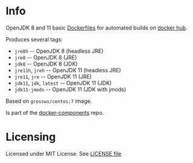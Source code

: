 # Info

OpenJDK 8 and 11 basic [Dockerfiles][df] for automated builds on [docker hub][dhub].

Produces several tags:
- `jre8h` -- OpenJDK 8 (headless JRE)
- `jre8` -- OpenJDK 8 (JRE)
- `jdk8` -- OpenJDK 8 (JDK)
- `jre11h`, `jreh` -- OpenJDK 11 (headless JRE)
- `jre11`, `jre` -- OpenJDK 11 (JRE)
- `jdk11`, `jdk`, `latest` -- OpenJDK 11 (JDK)
- `jdk11-jmods` -- OpenJDK 11 (JDK with jmods)

Based on `grossws/centos:7` image.

Is part of the [docker-components][dcomp] repo.

[df]: http://docs.docker.com/reference/builder/ "Dockerfile reference"
[dhub]: https://hub.docker.com/u/grossws/
[dcomp]: https://github.com/grossws/docker-components


# Licensing

Licensed under MIT License. See [LICENSE file](LICENSE)
